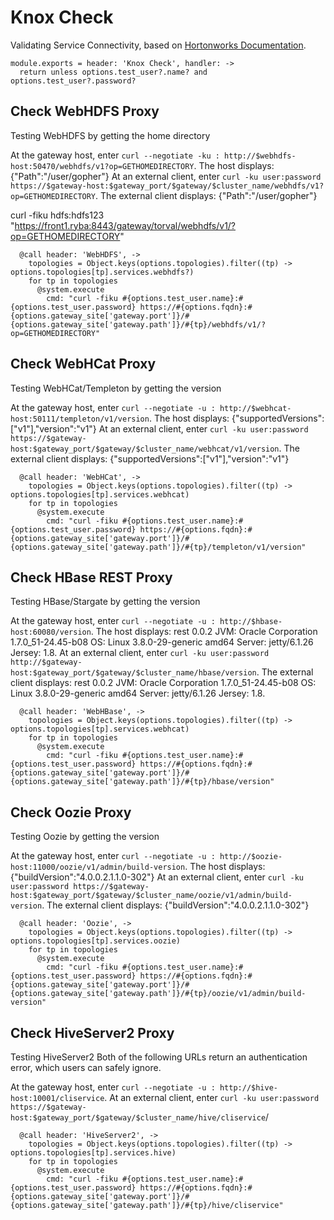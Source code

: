 
# Knox Check

Validating Service Connectivity, based on [Hortonworks Documentation][doc].

    module.exports = header: 'Knox Check', handler: ->
      return unless options.test_user?.name? and options.test_user?.password?

## Check WebHDFS Proxy

Testing WebHDFS by getting the home directory

At the gateway host, enter `curl --negotiate -ku : http://$webhdfs-host:50470/webhdfs/v1?op=GETHOMEDIRECTORY`. 
The host displays: {"Path":"/user/gopher"}
At an external client, enter `curl -ku user:password https://$gateway-host:$gateway_port/$gateway/$cluster_name/webhdfs/v1?op=GETHOMEDIRECTORY`.
The external client displays: {"Path":"/user/gopher"}

curl -fiku hdfs:hdfs123 "https://front1.ryba:8443/gateway/torval/webhdfs/v1/?op=GETHOMEDIRECTORY"

      @call header: 'WebHDFS', ->
        topologies = Object.keys(options.topologies).filter((tp) -> options.topologies[tp].services.webhdfs?)
        for tp in topologies
          @system.execute
            cmd: "curl -fiku #{options.test_user.name}:#{options.test_user.password} https://#{options.fqdn}:#{options.gateway_site['gateway.port']}/#{options.gateway_site['gateway.path']}/#{tp}/webhdfs/v1/?op=GETHOMEDIRECTORY"

## Check WebHCat Proxy

Testing WebHCat/Templeton by getting the version

At the gateway host, enter `curl --negotiate -u : http://$webhcat-host:50111/templeton/v1/version`.
The host displays: {"supportedVersions":["v1"],"version":"v1"}
At an external client, enter `curl -ku user:password https://$gateway-host:$gateway_port/$gateway/$cluster_name/webhcat/v1/version`.
The external client displays: {"supportedVersions":["v1"],"version":"v1"}

      @call header: 'WebHCat', ->
        topologies = Object.keys(options.topologies).filter((tp) -> options.topologies[tp].services.webhcat)
        for tp in topologies
          @system.execute
            cmd: "curl -fiku #{options.test_user.name}:#{options.test_user.password} https://#{options.fqdn}:#{options.gateway_site['gateway.port']}/#{options.gateway_site['gateway.path']}/#{tp}/templeton/v1/version"

## Check HBase REST Proxy

Testing HBase/Stargate by getting the version

At the gateway host, enter `curl --negotiate -u : http://$hbase-host:60080/version`.
The host displays:
rest 0.0.2 JVM: Oracle Corporation 1.7.0_51-24.45-b08 OS: Linux 3.8.0-29-generic amd64 Server: jetty/6.1.26 Jersey: 1.8.
At an external client, enter `curl -ku user:password http://$gateway-host:$gateway_port/$gateway/$cluster_name/hbase/version`.
The external client displays:
rest 0.0.2 JVM: Oracle Corporation 1.7.0_51-24.45-b08 OS: Linux 3.8.0-29-generic amd64 Server: jetty/6.1.26 Jersey: 1.8.

      @call header: 'WebHBase', ->
        topologies = Object.keys(options.topologies).filter((tp) -> options.topologies[tp].services.webhcat)
        for tp in topologies
          @system.execute
            cmd: "curl -fiku #{options.test_user.name}:#{options.test_user.password} https://#{options.fqdn}:#{options.gateway_site['gateway.port']}/#{options.gateway_site['gateway.path']}/#{tp}/hbase/version"

## Check Oozie Proxy

Testing Oozie by getting the version

At the gateway host, enter `curl --negotiate -u : http://$oozie-host:11000/oozie/v1/admin/build-version`. 
The host displays:
{"buildVersion":"4.0.0.2.1.1.0-302"} 
At an external client, enter `curl -ku user:password https://$gateway-host:$gateway_port/$gateway/$cluster_name/oozie/v1/admin/build-version`.
The external client displays:
{"buildVersion":"4.0.0.2.1.1.0-302"}

      @call header: 'Oozie', ->
        topologies = Object.keys(options.topologies).filter((tp) -> options.topologies[tp].services.oozie)
        for tp in topologies
          @system.execute
            cmd: "curl -fiku #{options.test_user.name}:#{options.test_user.password} https://#{options.fqdn}:#{options.gateway_site['gateway.port']}/#{options.gateway_site['gateway.path']}/#{tp}/oozie/v1/admin/build-version"

## Check HiveServer2 Proxy

Testing HiveServer2
Both of the following URLs return an authentication error, which users can safely ignore.

At the gateway host, enter `curl --negotiate -u : http://$hive-host:10001/cliservice`.
At an external client, enter `curl -ku user:password https://$gateway-host:$gateway_port/$gateway/$cluster_name/hive/cliservice`/

      @call header: 'HiveServer2', ->
        topologies = Object.keys(options.topologies).filter((tp) -> options.topologies[tp].services.hive)
        for tp in topologies
          @system.execute
            cmd: "curl -fiku #{options.test_user.name}:#{options.test_user.password} https://#{options.fqdn}:#{options.gateway_site['gateway.port']}/#{options.gateway_site['gateway.path']}/#{tp}/hive/cliservice"

[doc]: http://docs.hortonworks.com/HDPDocuments/HDP2/HDP-2.2.8/bk_Knox_Gateway_Admin_Guide/content/validating_service_connectivity.html

